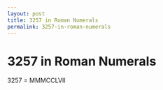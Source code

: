 ```yaml
---
layout: post
title: 3257 in Roman Numerals
permalink: 3257-in-roman-numerals
---
```


# 3257 in Roman Numerals

3257 = MMMCCLVII
